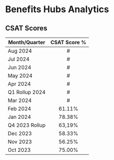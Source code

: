 # Benefits Hubs Analytics


## CSAT Scores


| Month/Quarter | CSAT Score % 
| --- |:---:|
| Aug 2024 | # |
| Jul 2024 | # |
| Jun 2024 | # |
| May 2024 | # |
| Apr 2024 | # |
| Q1 Rollup 2024 | # |
| Mar 2024 | # |
| Feb 2024 | 61.11% |
| Jan 2024 | 78.38% |
|Q4 2023 Rollup | 63,19% |
| Dec 2023 | 58.33% |
| Nov 2023 | 56.25% |
| Oct 2023 | 75.00% |


